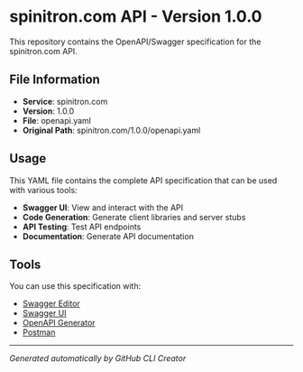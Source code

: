 # spinitron.com API - Version 1.0.0

This repository contains the OpenAPI/Swagger specification for the spinitron.com API.

## File Information

- **Service**: spinitron.com
- **Version**: 1.0.0
- **File**: openapi.yaml
- **Original Path**: spinitron.com/1.0.0/openapi.yaml

## Usage

This YAML file contains the complete API specification that can be used with various tools:

- **Swagger UI**: View and interact with the API
- **Code Generation**: Generate client libraries and server stubs
- **API Testing**: Test API endpoints
- **Documentation**: Generate API documentation

## Tools

You can use this specification with:

- [Swagger Editor](https://editor.swagger.io/)
- [Swagger UI](https://swagger.io/tools/swagger-ui/)
- [OpenAPI Generator](https://openapi-generator.tech/)
- [Postman](https://www.postman.com/)

---

*Generated automatically by GitHub CLI Creator*
